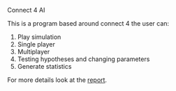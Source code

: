 Connect 4 AI

This is a program based around connect 4 the user can:
1. Play simulation
2. Single player
3. Multiplayer
4. Testing hypotheses and changing parameters
5. Generate statistics

For more details look at the [report](Report/README.md).